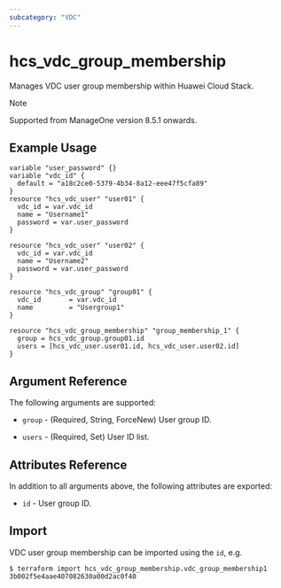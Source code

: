 ```yaml
---
subcategory: "VDC"
---
```


# hcs_vdc_group_membership

Manages VDC user group membership within Huawei Cloud Stack.

> [!NOTE]
>
> Supported from ManageOne version 8.5.1 onwards.

## Example Usage

```hcl
variable "user_password" {}
variable "vdc_id" {
  default = "a18c2ce0-5379-4b34-8a12-eee47f5cfa89"
}
resource "hcs_vdc_user" "user01" {
  vdc_id = var.vdc_id
  name = "Username1"
  password = var.user_password
}

resource "hcs_vdc_user" "user02" {
  vdc_id = var.vdc_id
  name = "Username2"
  password = var.user_password
}

resource "hcs_vdc_group" "group01" {
  vdc_id       = var.vdc_id
  name         = "Usergroup1"
}

resource "hcs_vdc_group_membership" "group_membership_1" {
  group = hcs_vdc_group.group01.id
  users = [hcs_vdc_user.user01.id, hcs_vdc_user.user02.id]
}

```

## Argument Reference

The following arguments are supported:

* `group` - (Required, String, ForceNew) User group ID.

* `users` - (Required, Set) User ID list.

## Attributes Reference

In addition to all arguments above, the following attributes are exported:

* `id` - User group ID.

## Import

VDC user group membership can be imported using the `id`, e.g.

```
$ terraform import hcs_vdc_group_membership.vdc_group_membership1 3b002f5e4aae407082630a00d2ac0f40
```
